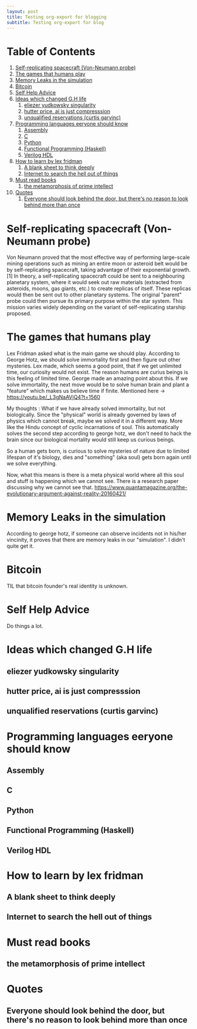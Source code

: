 ```yaml
---
layout: post
title: Testing org-export for blogging
subtitle: Testing org-export for blog
---
```





# Table of Contents

1.  [Self-replicating spacecraft (Von-Neumann probe)](#org46616cc)
2.  [The games that humans play](#org1be2f8f)
3.  [Memory Leaks in the simulation](#orgcce1bf4)
4.  [Bitcoin](#org32f0502)
5.  [Self Help Advice](#orgbf2c785)
6.  [Ideas which changed G.H life](#org25540ec)
    1.  [eliezer yudkowsky singularity](#org8379394)
    2.  [hutter price, ai is just compresssion](#org0c18ed6)
    3.  [unqualified reservations (curtis garvinc)](#orgfacfe91)
7.  [Programming languages eeryone should know](#org49ba915)
    1.  [Assembly](#orgea4f406)
    2.  [C](#org23a8890)
    3.  [Python](#orgbfdddf0)
    4.  [Functional Programming (Haskell)](#org57d53e6)
    5.  [Verilog HDL](#org54acfc8)
8.  [How to learn by lex fridman](#orged71a1c)
    1.  [A blank sheet to think deeply](#org8586677)
    2.  [Internet to search the hell out of things](#org3331764)
9.  [Must read books](#orgbcdf706)
    1.  [the metamorphosis of prime intellect](#orgd6e35c5)
10. [Quotes](#org4b5eb9b)
    1.  [Everyone should look behind the door, but there's no reason to look behind more than once](#orgd12c61c)


<a id="org46616cc"></a>

# Self-replicating spacecraft (Von-Neumann probe)

Von Neumann proved that the most effective way of performing large-scale mining operations such as
mining an entire moon or asteroid belt would be by self-replicating spacecraft, taking advantage of
their exponential growth.[1] In theory, a self-replicating spacecraft could be sent to a neighbouring
planetary system, where it would seek out raw materials (extracted from asteroids, moons, gas giants,
etc.) to create replicas of itself. These replicas would then be sent out to other planetary systems.
The original "parent" probe could then pursue its primary purpose within the star system. This 
mission varies widely depending on the variant of self-replicating starship proposed. 


<a id="org1be2f8f"></a>

# The games that humans play

Lex Fridman asked what is the main game we should play. According to George Hotz, we should solve 
immortality first and then figure out other mysteries. Lex made, which seems a good point, that 
if we get unlimited time, our curiosity would not exist. The reason humans are curius beings is
this feeling of limited time.
George made an amazing point about this. If we solve immortality, the next move would be to solve
human brain and plant a "feature" which makes us believe time if finite.
Mentioned here -> <https://youtu.be/_L3gNaAVjQ4?t=1560>

My thoughts : What if we have already solved immortality, but not biologically. Since the "physical" 
world is already governed by laws of physics which cannot break, maybe we solved it in a 
different way. More like the Hindu concept of cyclic incarnations of soul. This automatically solves
the second step according to george hotz, we don't need to hack the brain since our biological
mortality would still keep us curious beings.

So a human gets born, is curious to solve mysteries of nature due to limited lifespan of it's
biology, dies and "something" (aka soul) gets born again until we solve everything.

Now, what this means is there is a meta physical world where all this soul and stuff is happening
which we cannot see. There is a research paper discussing why we cannot see that.
<https://www.quantamagazine.org/the-evolutionary-argument-against-reality-20160421/>


<a id="orgcce1bf4"></a>

# Memory Leaks in the simulation

According to george hotz, if someone can observe incidents not in his/her vincinity, it proves that
there are memory leaks in our "simulation". I didn't quite get it.


<a id="org32f0502"></a>

# Bitcoin

TIL that bitcoin founder's real identity is unknown.


<a id="orgbf2c785"></a>

# Self Help Advice

Do things a lot.


<a id="org25540ec"></a>

# Ideas which changed G.H life


<a id="org8379394"></a>

## eliezer yudkowsky singularity


<a id="org0c18ed6"></a>

## hutter price, ai is just compresssion


<a id="orgfacfe91"></a>

## unqualified reservations (curtis garvinc)


<a id="org49ba915"></a>

# Programming languages eeryone should know


<a id="orgea4f406"></a>

## Assembly


<a id="org23a8890"></a>

## C


<a id="orgbfdddf0"></a>

## Python


<a id="org57d53e6"></a>

## Functional Programming (Haskell)


<a id="org54acfc8"></a>

## Verilog HDL


<a id="orged71a1c"></a>

# How to learn by lex fridman


<a id="org8586677"></a>

## A blank sheet to think deeply


<a id="org3331764"></a>

## Internet to search the hell out of things


<a id="orgbcdf706"></a>

# Must read books


<a id="orgd6e35c5"></a>

## the metamorphosis of prime intellect


<a id="org4b5eb9b"></a>

# Quotes


<a id="orgd12c61c"></a>

## Everyone should look behind the door, but there's no reason to look behind more than once

